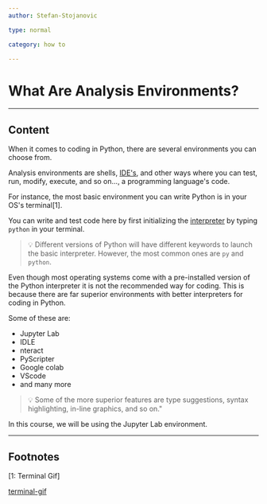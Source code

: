 ```yaml
---
author: Stefan-Stojanovic

type: normal

category: how to

---
```


# What Are Analysis Environments?

---
## Content

When it comes to coding in Python, there are several environments you can choose from.

Analysis environments are shells, [IDE's](https://www.enki.com/glossary/general/ide), and other ways where you can test, run, modify, execute, and so on..., a programming language's code.

For instance, the most basic environment you can write Python is in your OS's terminal[1]. 

You can write and test code here by first initializing the [interpreter](https://www.enki.com/glossary/general/interpreter) by typing `python` in your terminal.

> 💡 Different versions of Python will have different keywords to launch the basic interpreter. However, the most common ones are `py` and `python`.

Even though most operating systems come with a pre-installed version of the Python interpreter it is not the recommended way for coding. This is because there are far superior environments with better interpreters for coding in Python.

Some of these are:
- Jupyter Lab
- IDLE
- nteract
- PyScripter
- Google colab
- VScode
- and many more

> 💡 Some of the more superior features are type suggestions, syntax highlighting, in-line graphics, and so on."

In this course, we will be using the Jupyter Lab environment.

---
## Footnotes

[1: Terminal Gif]

[terminal-gif](https://img.enkipro.com/0bf78b2222dca114a879cc242715adc3.gif)